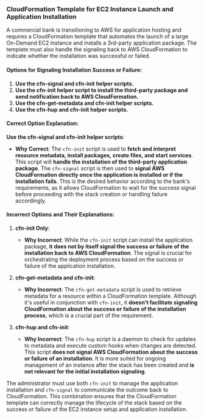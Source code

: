 ### CloudFormation Template for EC2 Instance Launch and Application Installation

A commercial bank is transitioning to AWS for application hosting and requires a CloudFormation template that automates the launch of a large On-Demand EC2 instance and installs a 3rd-party application package. The template must also handle the signaling back to AWS CloudFormation to indicate whether the installation was successful or failed.

#### Options for Signaling Installation Success or Failure:

1. **Use the cfn-signal and cfn-init helper scripts.**
2. **Use the cfn-init helper script to install the third-party package and send notification back to AWS CloudFormation.**
3. **Use the cfn-get-metadata and cfn-init helper scripts.**
4. **Use the cfn-hup and cfn-init helper scripts.**

#### Correct Option Explanation:

**Use the cfn-signal and cfn-init helper scripts**:

- **Why Correct**: The `cfn-init` script is used to **fetch and interpret resource metadata, install packages, create files, and start services**. This script will **handle the installation of the third-party application package**. The `cfn-signal` script is then used to **signal AWS CloudFormation directly once the application is installed or if the installation fails**. This is the desired behavior according to the bank's requirements, as it allows CloudFormation to wait for the success signal before proceeding with the stack creation or handling failure accordingly.

#### Incorrect Options and Their Explanations:

1. **cfn-init Only**:
    
    - **Why Incorrect**: While the `cfn-init` script can install the application package, **it does not by itself signal the success or failure of the installation back to AWS CloudFormation**. The signal is crucial for orchestrating the deployment process based on the success or failure of the application installation.
2. **cfn-get-metadata and cfn-init**:
    
    - **Why Incorrect**: The `cfn-get-metadata` script is used to retrieve metadata for a resource within a CloudFormation template. Although it's useful in conjunction with `cfn-init`, it **doesn't facilitate signaling CloudFormation about the success or failure of the installation process**, which is a crucial part of the requirement.
3. **cfn-hup and cfn-init**:
    
    - **Why Incorrect**: The `cfn-hup` script is a daemon to check for updates to metadata and execute custom hooks when changes are detected. This script **does not signal AWS CloudFormation about the success or failure of an installation**. It is more suited for ongoing management of an instance after the stack has been created and **is not relevant for the initial installation signaling**.

The administrator must use both `cfn-init` to manage the application installation and `cfn-signal` to communicate the outcome back to CloudFormation. This combination ensures that the CloudFormation template can correctly manage the lifecycle of the stack based on the success or failure of the EC2 instance setup and application installation.